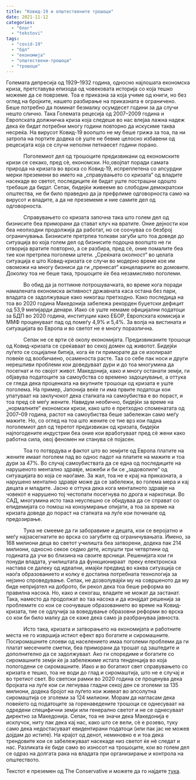 ```yaml
---
title: "Ковид-19 и општествените трошоци"
date: 2021-11-12
categories: 
  - "блог"
  - "tekstovi"
tags: 
  - "covid-19"
  - "бдп"
  - "економија"
  - "општествени-трошоци"
  - "трошоци"
---
```


Големата депресија од 1929–1932 година, односно најлошата економска криза, претставува епизода од човековата историја со која тешко можеме да се поврземе. Тоа е приказна за која учиме од книги, но без оглед на бројките, нашето разбирање на приказната е ограничено. Беше потребно да поминат безмалку осумдесет години за да случи нешто слично. Така Големата рецесија од 2007–2009 година и Европската должничка криза која следеше во нас влејаа лажна надеж дека ќе бидат потребни многу години повторно да искусиме таква несреќа. На вирусот Ковид-19 воопшто не му беше грижа за тоа, па ни затропа на портите додека сѐ уште не бевме целосно избавени од рецесијата која се случи неполни петнаесет години порано. 

            Поголемиот дел од трошоците предизвикани од економските кризи се секако, пред сѐ, економски. Но,овојпат поради самата природа на кризата во врска со Ковид-19, испреплетена со апсурдни мерки преземени во името на „справувањето со кризата“ од владите насекаде во светот, последиците ќе бидат уште пострашни одошто требаше да бидат. Сепак, бидејќи живееме во слободни демократски општества, не би било праведно да ја префрлиме одговорноста само на вирусот и владите, а да не преземеме и ние самите дел од одговорноста. 

            Справувањето со кризата започна така што голем дел од бизнисите беа приморани да стават клуч на вратите. Оние дејности кои беа неопходни продолжија да работат, но се соочуваа со безброј ограничувања. Бизнисите претрпеа толкави загуби што тоа доведе до ситуација во која голем дел од бизнисите подоцна воопшто не ги отворија вратите повторно, а се разбира, пред сѐ, оние помалите беа тие кои претрпеа поголеми штети. „Среќната околност“ во целата ситуација е што Ковид-кризата се случи во модерно време кое им овоможи на многу бизниси да ги „пренесат“ канцелариите во домовите. Доколку тоа не беше така, трошоците ќе беа незамисливо поголеми. 

            Во обид да ја поттикне потрошувачката, во време кога поради намалената економска активност државната каса остана без пари, владата се задолжуваше како никогаш претходно. Како последица на тоа во 2020 година Македонија забележа рекорден буџетски дефицит од 53,9 милијарди денари. Иако сѐ уште немаме официјални податоци за БДП во 2020 година, институции како ЕБОР, Европската комисија и ММФ проценуваат пад од помеѓу 4,9% и 5,4%. За волја на вистината и ситуацијата во Европа и во светот не е многу поразлична. 

            Сепак не се врти сѐ околу економијата. Предизвиканите трошоци од Ковид-кризата се среќаваат во секој домен од животот. Бидејќи луѓето се социјални битија, кога ќе ги приморате да се изолираат повеќе од вообичаено, осаменоста расте. Таа со себе пак носи и други нерешливи проблеми кои доведуваат дури и до тоа многумина да посегнат и по својот живот. Македонија, како и многу останати земји, ги објавува податоците за самоубства со времено задоцнување, а оттука се гледа дека проценката на вкупните трошоци од кризата е уште поголема. На пример, Јапонија веќе ги има првите податоци кои упатуваат на заклучокот дека стапката на самоубиства е во пораст, и тоа пред сѐ меѓу жените. Навидум необично, бидејќи за време на „нормалните“ економски кризи, како што е претходно споменатата од 2007–09 година, растот на самоубиства беше забележан само меѓу мажите. Но, со оглед на тоа што жените се тие врз кои падна поголемиот дел од теретот предизвикан од кризата, бидејќи најпогодените индустрии беа оние кои вработуваат пред сѐ жени како работна сила, овој феномен ни станува сѐ појасен. 

            Тоа го потврдува и фактот што во земјите од Европа платите на жените имаат поголем пад во однос падот на платите на мажите и тоа дури за 47%. Во случај самоубиствата да се една од последиците на нарушеното ментално здравје, можеби и би се „задоволиле“ од ситуацијата во која се наоѓаме. За жал, тоа не е крај на приказната, а нарушено ментално здравје може да се забележи, во голема мера и кај децата и младите. Јасно е оттука дека кога менталното здравје на човекот е нарушено тој честопати посегнува по дрога и наркотици. Во САД, многумина исто така неуспешно се обидуваа да се справат со епидемијата со помош на конзумирање опијати, а тоа за време на кризата доведе до пораст на стапката на луѓе кои починале од предозирање.

            Тука не смееме да ги заборавиме и децата, кои се веројатно и меѓу најзасегнатите во врска со загубите од ограничувањата. Имено, за 168 милиони деца во светот училишта беа затворени, додека пак 214 милиони, односно секое седмо дете, испушти три четвртини од годината да учи во близина на своите врсници. Решенијата кои ги понуди владата, училиштата да функционираат  преку електронска настава се далеку од идеални, имајќи предвид во каква ситуација се наоѓа образованието и колку е достапна потребната технологија за нејзино спроведување. Сепак, не дозволувајќи му на совршеното да му биде непријател на доброто, би рекол дека тоа беше реформа во правилна насока. Но, како и секогаш, владите не можат да застанат. Така, наместо да продолжат во таа насока и да изнајдат решенија за проблемите со кои се соочуваше образованието во време на Ковид-кризата, тие се одлучија за воведување образовни реформи во врска со кои би било малку да се каже дека само ја разбрануваа јавноста. 

            Исто така, кризата и затворањето на економијата и работните места не го извршија истиот ефект врз богатите и сиромашните. Посиромашните слоеви од населението имаа поголеми проблеми да ги платат месечните сметки, беа приморани да трошат од заштедите и дополнително да се задолжуваат. Ако ги споредиме и богатите со сиромашните земји ќе ја забележиме истата тенденција во која попогодени се сиромашните. Иако и во богатиот свет справувањето со кризата е тешко, тоа не води до глад и сиромаштија, што не е случај и во третиот свет. Во светски рамки во 2020 година се проценува дека бројката на луѓе кои си легнуваа гладни секој ден се зголеми за 135 милиони, додека бројот на луѓето кои живеат во апсолутна сиромаштија се зголеми за 124 милиони. Морам да нагласам дека повеќето од податоците за горенаведените трошоци се однесуваат на одредени специфични земји или генерално светот и не се однесуваат директно за Македонија. Сепак, тоа не значи дека Македонија е исклучок, ниту пак дека кај нас, како што се вели, сѐ е розево, туку само дека недостасуваат евидентирани податоци (или пак јас не можев дојдам до истите). На крајот од денот, неминовно е и тоа дека трендовите кои се забележуваат насекаде низ светот ќе нѐ следат и нас. Разликата ќе биде само во износот на трошоците, кои во голем дел се одраз на долгата рака на владата при организирање и контрола на општеството.

Текстот е преземен од The Conservative и можете да го најдете [тука](https://theconservative.online/article/Kovid-19-i-opshtestvenite-troshoci).
